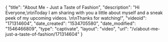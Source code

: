 {
    "title": "About Me - Just a Taste of Fashion",
    "description": "Hi Everyone,\n\nToday I am sharing with you a little about myself and a sneak peek of my upcoming videos. \n\nThanks for watching!",
    "videoid": "171314604",
    "date_created": "1534705580",
    "date_modified": "1546466809",
    "type": "captivate",
    "layout": "video",
    "url": "\/v\/about-me-just-a-taste-of-fashion\/171314604"
}
